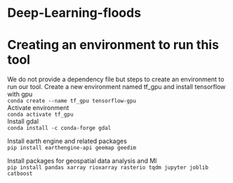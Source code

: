# Deep-Learning-floods

# Creating an environment to run this tool    
We do not provide a dependency file but steps to create an environment to run our tool.
Create a new environment named tf_gpu and install tensorflow with gpu    
````conda create --name tf_gpu tensorflow-gpu   ````  
Activate environment  
````conda activate tf_gpu  ````  
Install gdal  
````conda install -c conda-forge gdal  ````  

Install earth engine and related packages  
````pip install earthengine-api geemap geedim  ````  

Install packages for geospatial data analysis and Ml  
````pip install pandas xarray rioxarray rasterio tqdm jupyter joblib catboost  ````
